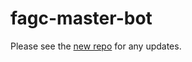 # fagc-master-bot

Please see the [new repo](https://github.com/FactorioAntigrief/FactorioAntigrief) for any updates.
